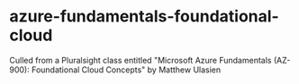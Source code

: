 # azure-fundamentals-foundational-cloud
Culled from a Pluralsight class entitled "Microsoft Azure Fundamentals (AZ-900): Foundational Cloud Concepts" by Matthew Ulasien
